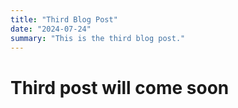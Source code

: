```yaml
---
title: "Third Blog Post"
date: "2024-07-24"
summary: "This is the third blog post."
---
```


# Third post will come soon
